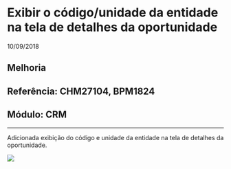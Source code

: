 # Exibir o código/unidade da entidade na tela de detalhes da oportunidade
10/09/2018
## Melhoria
## Referência: CHM27104, BPM1824
## Módulo: CRM
***

Adicionada exibição do código e unidade da entidade na tela de detalhes da oportunidade.

![]([PATH_IMG]/CHM27104_oportunidade.png)